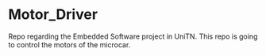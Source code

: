 # Motor_Driver
Repo regarding the Embedded Software project in UniTN. This repo is going to control the motors of the microcar. 
